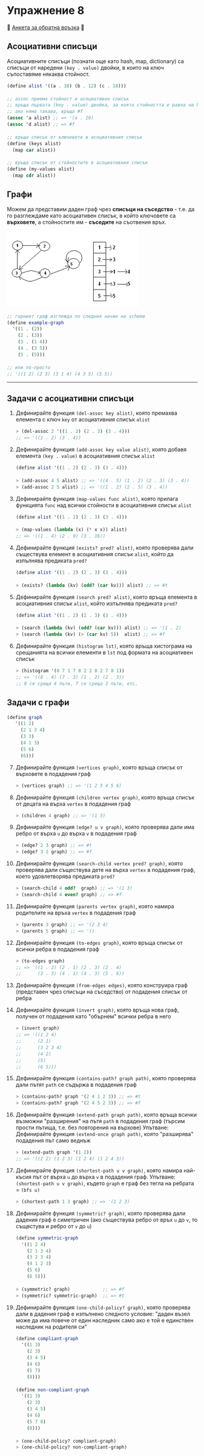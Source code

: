 # Упражнение 8

🌟 [Анкета за обратна връзка](https://forms.gle/oEZmEQsuSm2jvqTj9) 🌟 

## Асоциативни списъци

Асоциативните списъци (познати още като hash, map, dictionary) са списъци от наредени `(key . value)` двойки, в които на ключ съпоставяме някаква стойност.

```scheme
(define alist '((a . 10) (b . 12) (c . 18)))

;; аssoc приема стойност и асоциативен списък
;; връща първата (key . value) двойка, за която стойността е равна на key
;; ако няма такава, връща #f
(assoc 'a alist) ;; => '(a . 10)
(assoc 'd alist) ;; => #f

;; връща списък от ключовете в асоциативния списък
(define (keys alist)
  (map car alist))

;; връща списък от стойностите в асоциативния списък
(define (my-values alist)
  (map cdr alist))
```

## Графи

Можем да представим даден граф чрез **списъци на съседство** - т.е. да го разглеждаме като асоциативен списък, в който ключовете са **върховете**, а стойностите им - **съседите** на съотвения връх.

![Graph](./graph.gif)

```scheme
;; горният граф изглежда по следния начин на scheme
(define example-graph
  '((1 . (2))
    (2 . (3))
    (3 . (1 4))
    (4 . (3 5))
    (5 . (5)))

;; или по-просто
;; '((1 2) (2 3) (3 1 4) (4 3 5) (5 5))
```

---

## Задачи с асоциативни списъци

1. Дефинирайте функция `(del-assoc key alist)`, която премахва елемента с ключ `key` от асоциативния списък `alist`

    ```scheme
    > (del-assoc 2 '((1 . 2) (2 . 3) (3 . 4)))
    ;; => '((1 . 2) (3 . 4))
    ```

2. Дефинирайте функция `(add-assoc key value alist)`, която добавя елемента `(key . value)` в асоциативния списък `alist`

    ```scheme
    (define alist '((1 . 2) (2 . 3) (3 . 4)))

    > (add-assoc 4 5 alist) ;; => '((4 . 5) (1 . 2) (2 . 3) (3 . 4))
    > (add-assoc 2 5 alist) ;; => '((1 . 2) (2 . 5) (3 . 4))
    ```

3. Дефинирайте функция `(map-values func alist)`, която прилага функцията `func` над всички стойности в асоциативния списък `alist`

    ```scheme
    (define alist '((1 . 2) (2 . 3) (3 . 4)))

    > (map-values (lambda (x) (* x x)) alist)
    ;; => '((1 . 4) (2 . 9) (3 . 16))
    ```

4. Дефинирайте функция `(exists? pred? alist)`, която проверява дали съществува елемент в асоциативния списък `alist`, който да изпълнява предиката `pred?`

    ```scheme
    (define alist '((1 . 2) (2 . 3) (3 . 4)))

    > (exists? (lambda (kv) (odd? (car kv))) alist) ;; => #t
    ```

5. Дефинирайте функция `(search pred? alist)`, която връща елемента в асоциативния списък `alist`, който изпълнява предиката `pred?`

    ```scheme
    (define alist '((1 . 2) (2 . 3) (3 . 4)))

    > (search (lambda (kv) (odd? (car kv))) alist) ;; => '(1 . 2)
    > (search (lambda (kv) (> (car kv) 5))  alist) ;; => #f
    ```
  
6. Дефинирайте функция `(histogram lst)`, която връща хистограма на срещанията на всички елементи в `lst` под формата на асоциативен списък

    ```scheme
    > (histogram '(8 7 1 7 8 2 2 8 2 7 8 1))
    ;; => '((8 . 4) (7 . 3) (1 . 2) (2 . 3))
    ;; 8 се среща 4 пъти, 7 се среща 3 пъти, etc.
    ```

## Задачи с графи

```scheme
(define graph
   '((1 2)
     (2 1 3 4)
     (3 3)
     (4 1 3)
     (5 6)
     (6)))
```

7. Дефинирайте функция `(vertices graph)`, която връща списък от върховете в подадения граф

    ```scheme
    > (vertices graph) ;; => '(1 2 3 4 5 6)
    ```

8. Дефинирайте функция `(children vertex graph)`, която връща списък от децата на върха `vertex` в подадения граф

    ```scheme
    > (children 4 graph) ;; => '(1 3)
    ```

9. Дефинирайте функция `(edge? u v graph)`, която проверява дали има ребро от върха `u` до върха `v` в подадения граф

    ```scheme
    > (edge? 2 3 graph) ;; => #t
    > (edge? 3 2 graph) ;; => #f
    ```

10. Дефинирайте функция `(search-child vertex pred? graph)`, която проверява дали съществува дете на върха `vertex` в подадения граф, което удовлетворява предиката `pred?`

    ```scheme
    > (search-child 4 odd?  graph) ;; => '(1 3)
    > (search-child 4 even? graph) ;; => #f
    ```

11. Дефинирайте функция `(parents vertex graph)`, която намира родителите на връхa `vertex` в подадения граф

    ```scheme
    > (parents 3 graph) ;; => '(2 3 4)
    > (parents 5 graph) ;; => '()
    ```

12. Дефинирайте функция `(to-edges graph)`, която връща списък от всички ребра в подадения граф

    ```scheme
    > (to-edges graph)
    ;; => '((1 . 2) (2 . 1) (2 . 3) (2 . 4)
    ;;      (3 . 3) (4 . 1) (4 . 3) (5 . 6))
    ```

13. Дефинирайте функция `(from-edges edges)`, която конструира граф (представен чрез списъци на съседство) от подадения списък от ребра

14. Дефинирайте функция `(invert graph)`, която връща нова граф, получен от подадения като "обърнем" всички ребра в него

    ```scheme
    > (invert graph)
    ;; => '((1 2 4)
    ;;      (2 1)
    ;;      (3 2 3 4)
    ;;      (4 2)
    ;;      (5)
    ;;      (6 5)))
    ```

15. Дефинирайте функция `(contains-path? graph path)`, която проверява дали пътят `path` се съдържа в подадения граф

    ```scheme
    > (contains-path? graph '(2 4 1 2 3)) ;; => #t
    > (contains-path? graph '(2 4 5 2 3)) ;; => #f
    ```

16. Дефинирайте функция `(extend-path graph path)`, която връща всички възможни "разширения" на пътя `path` в подадения граф (търсим прости пътища, т.е. без повторения на върхове)
Упътване: Дефинирайте функция `(extend-once graph path)`, която "разширява" подадения път само веднъж

    ```scheme
    > (extend-path graph '(1 2))
    ;; => '((1 2) (1 2 3) (1 2 4) (1 2 4 3))
    ```

17. Дефинирайте функция `(shortest-path u v graph)`, която намира най-късия път от върха `u` до върха `v` в подадения граф.
Упътване: `(shortest-path u v graph)`, където `graph` е граф без тегла на ребрата = `(bfs u)`

    ```scheme
    > (shortest-path 1 3 graph) ;; => '(1 2 3)
    ```

18. Дефинирайте функция `(symmetric? graph)`, която проверява дали дадения граф е симетричен (ако съществува ребро от връх `u` до `v`, то същвстува и ребро от `v` до `u`) 

    ```scheme
    (define symmetric-graph
      '((1 2 4)
        (2 1 3 4)
        (3 2 3 4)
        (4 1 2 3)
        (5 6)
        (6 5)))

    > (symmetric? graph)            ;; => #f
    > (symmetric? symmetric-graph)  ;; => #t
    ```

19. Дефинирайте функция `(one-child-policy? graph)`, която проверява дали в дадения граф е изпълнено следното условие: "даден възел може да има повече от един наследник само ако е той е единствен наследник на родителя си"

    ```scheme
    (define compliant-graph
      '((1 3)
        (2 3)
        (3 4 5)
        (4 6)
        (5 7)
        (8)))

    (define non-compliant-graph
      '((1 3)
        (2 3)
        (3 4 5)
        (4 6)
        (5 7 8)
        (8)))

    > (one-child-policy? compliant-graph)
    > (one-child-policy? non-compliant-graph)
    ```